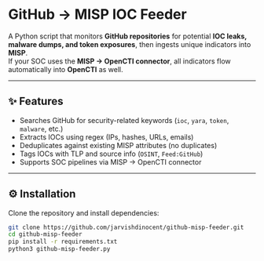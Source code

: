 # GitHub → MISP IOC Feeder

A Python script that monitors **GitHub repositories** for potential **IOC leaks, malware dumps, and token exposures**, then ingests unique indicators into **MISP**.  
If your SOC uses the **MISP → OpenCTI connector**, all indicators flow automatically into **OpenCTI** as well.

---

## ✨ Features
- Searches GitHub for security-related keywords (`ioc`, `yara`, `token`, `malware`, etc.)
- Extracts IOCs using regex (IPs, hashes, URLs, emails)
- Deduplicates against existing MISP attributes (no duplicates)
- Tags IOCs with TLP and source info (`OSINT`, `Feed:GitHub`)
- Supports SOC pipelines via MISP → OpenCTI connector

---

## ⚙️ Installation

Clone the repository and install dependencies:

```bash
git clone https://github.com/jarvishdinocent/github-misp-feeder.git
cd github-misp-feeder
pip install -r requirements.txt
python3 github-misp-feeder.py

